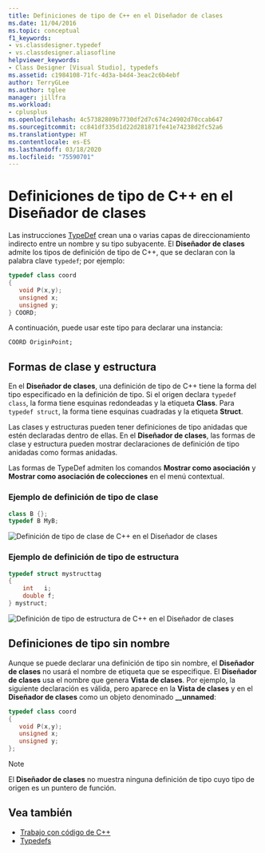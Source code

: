 ```yaml
---
title: Definiciones de tipo de C++ en el Diseñador de clases
ms.date: 11/04/2016
ms.topic: conceptual
f1_keywords:
- vs.classdesigner.typedef
- vs.classdesigner.aliasofline
helpviewer_keywords:
- Class Designer [Visual Studio], typedefs
ms.assetid: c1984108-71fc-4d3a-b4d4-3eac2c6b4ebf
author: TerryGLee
ms.author: tglee
manager: jillfra
ms.workload:
- cplusplus
ms.openlocfilehash: 4c57382809b7730df2d7c674c24902d70ccab647
ms.sourcegitcommit: cc841df335d1d22d281871fe41e74238d2fc52a6
ms.translationtype: HT
ms.contentlocale: es-ES
ms.lasthandoff: 03/18/2020
ms.locfileid: "75590701"
---
```

# <a name="c-typedefs-in-class-designer"></a>Definiciones de tipo de C++ en el Diseñador de clases

Las instrucciones [TypeDef](/cpp/cpp/aliases-and-typedefs-cpp#typedefs) crean una o varias capas de direccionamiento indirecto entre un nombre y su tipo subyacente. El **Diseñador de clases** admite los tipos de definición de tipo de C++, que se declaran con la palabra clave `typedef`; por ejemplo:

```cpp
typedef class coord
{
   void P(x,y);
   unsigned x;
   unsigned y;
} COORD;
```

A continuación, puede usar este tipo para declarar una instancia:

`COORD OriginPoint;`

## <a name="class-and-struct-shapes"></a>Formas de clase y estructura

En el **Diseñador de clases**, una definición de tipo de C++ tiene la forma del tipo especificado en la definición de tipo. Si el origen declara `typedef class`, la forma tiene esquinas redondeadas y la etiqueta **Class**. Para `typedef struct`, la forma tiene esquinas cuadradas y la etiqueta **Struct**.

Las clases y estructuras pueden tener definiciones de tipo anidadas que estén declaradas dentro de ellas. En el **Diseñador de clases**, las formas de clase y estructura pueden mostrar declaraciones de definición de tipo anidadas como formas anidadas.

Las formas de TypeDef admiten los comandos **Mostrar como asociación** y **Mostrar como asociación de colecciones** en el menú contextual.

### <a name="class-typedef-example"></a>Ejemplo de definición de tipo de clase

```cpp
class B {};
typedef B MyB;
```

![Definición de tipo de clase de C++ en el Diseñador de clases](media/cpp-class-typedef.png)

### <a name="struct-typedef-example"></a>Ejemplo de definición de tipo de estructura

```cpp
typedef struct mystructtag
{
    int   i;
    double f;
} mystruct;
```

![Definición de tipo de estructura de C++ en el Diseñador de clases](media/cpp-struct-typedef.png)

## <a name="unnamed-typedefs"></a>Definiciones de tipo sin nombre

Aunque se puede declarar una definición de tipo sin nombre, el **Diseñador de clases** no usará el nombre de etiqueta que se especifique. El **Diseñador de clases** usa el nombre que genera **Vista de clases**. Por ejemplo, la siguiente declaración es válida, pero aparece en la **Vista de clases** y en el **Diseñador de clases** como un objeto denominado **__unnamed**:

```cpp
typedef class coord
{
   void P(x,y);
   unsigned x;
   unsigned y;
};
```

> [!NOTE]
> El **Diseñador de clases** no muestra ninguna definición de tipo cuyo tipo de origen es un puntero de función.

## <a name="see-also"></a>Vea también

- [Trabajo con código de C++](working-with-visual-cpp-code.md)
- [Typedefs](/cpp/cpp/aliases-and-typedefs-cpp#typedefs)
